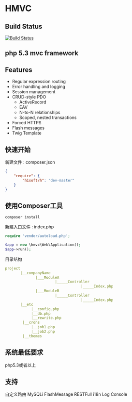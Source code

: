 HMVC
===================================

## Build Status
[![Build Status](https://travis-ci.org/h1soft/h.svg?branch=master)](https://travis-ci.org/h1soft/h)

php 5.3 mvc framework
-----------------------------------
## Features

- Regular expression  routing
- Error handling and logging
- Session management
- CRUD-style PDO
    - ActiveRecord
    - EAV
    - N-to-N relationships
    - Scoped, nested transactions
- Forced HTTPS
- Flash messages
- Twig Template

## 快速开始

新建文件 : composer.json
```json
{    
    "require": {
        "h1soft/h": "dev-master"
    }
}
```

## 使用Composer工具
```
composer install
```

新建入口文件 : index.php
```php
require 'vendor/autoload.php';

$app = new \hmvc\Web\Application();
$app->run();
```



目录结构

```yaml
project
       |__companyName
              |___ModuleA
                       |_____Controller
                                   |_____Index.php
              |___ModuleB
                       |_____Controller
                                   |_____Index.php
       |__etc
            |__config.php
            |__db.php
            |__rewrite.php
        |__crons
            |__job1.php
            |__job2.php 
        |__themes
```


## 系统最低要求

php5.3或者以上


## 支持
自定义路由
MySQLi
FlashMessage
RESTFull
i18n
Log
Console

